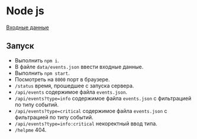 # Node js

[Входные данные](./data/events.json)

## Запуск

- Выполнить `npm i`. 
- В файле `data/events.json` ввести входные данные.
- Выполнить `npm start`.
- Посмотреть на `8000` порт в браузере.
- `/status` время, прошедшее с запуска сервера.
- `/api/events` содержимое файла `events.json`.
- `/api/events?type=info` содержимое файла `events.json` c фильтрацией по типу событий.
- `/api/events?type=critical` содержимое файла `events.json` c фильтрацией по типу событий.
- `/api/events?type=info:critical` некоректный ввод типа.
- `/helpme` 404.
